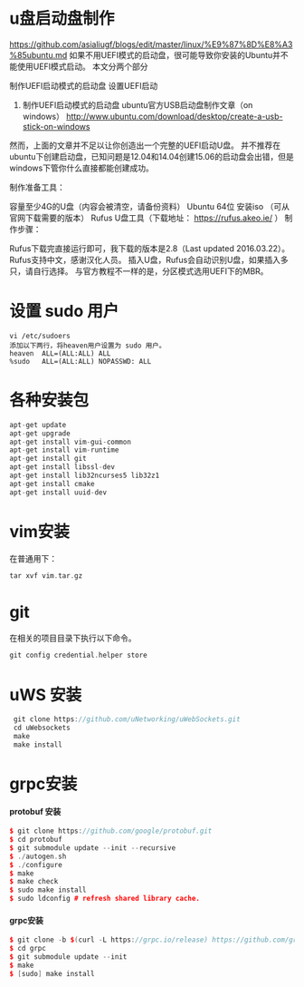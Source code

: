 # u盘启动盘制作
https://github.com/asialiugf/blogs/edit/master/linux/%E9%87%8D%E8%A3%85ubuntu.md
如果不用UEFI模式的启动盘，很可能导致你安装的Ubuntu并不能使用UEFI模式启动。
本文分两个部分

制作UEFI启动模式的启动盘
设置UEFI启动
1. 制作UEFI启动模式的启动盘
ubuntu官方USB启动盘制作文章（on windows） 
http://www.ubuntu.com/download/desktop/create-a-usb-stick-on-windows

然而，上面的文章并不足以让你创造出一个完整的UEFI启动U盘。 
并不推荐在ubuntu下创建启动盘，已知问题是12.04和14.04创建15.06的启动盘会出错，但是windows下管你什么直接都能创建成功。

制作准备工具：

容量至少4G的U盘（内容会被清空，请备份资料）
Ubuntu 64位 安装iso （可从官网下载需要的版本）
Rufus U盘工具（下载地址： https://rufus.akeo.ie/ ）
制作步骤：

Rufus下载完直接运行即可，我下载的版本是2.8（Last updated 2016.03.22）。Rufus支持中文，感谢汉化人员。
插入U盘，Rufus会自动识别U盘，如果插入多只，请自行选择。
与官方教程不一样的是，分区模式选用UEFI下的MBR。 

# 设置 sudo 用户
```
vi /etc/sudoers
添加以下两行，将heaven用户设置为 sudo 用户。
heaven  ALL=(ALL:ALL) ALL
%sudo   ALL=(ALL:ALL) NOPASSWD: ALL
```


# 各种安装包
```c++
apt-get update
apt-get upgrade
apt-get install vim-gui-common  
apt-get install vim-runtime  
apt-get install git
apt-get install libssl-dev
apt-get install lib32ncurses5 lib32z1
apt-get install cmake
apt-get install uuid-dev


```
# vim安装
在普通用下：
```c++
tar xvf vim.tar.gz
```
# git 
在相关的项目目录下执行以下命令。
```c++
git config credential.helper store
```

# uWS 安装
```c++
 git clone https://github.com/uNetworking/uWebSockets.git
 cd uWebsockets
 make
 make install
 ```
 
 # grpc安装
 #### protobuf 安装
 ```c++
$ git clone https://github.com/google/protobuf.git
$ cd protobuf
$ git submodule update --init --recursive
$ ./autogen.sh
$ ./configure
$ make
$ make check
$ sudo make install
$ sudo ldconfig # refresh shared library cache.
 ```
 #### grpc安装
 ```c++
 $ git clone -b $(curl -L https://grpc.io/release) https://github.com/grpc/grpc
 $ cd grpc
 $ git submodule update --init
 $ make
 $ [sudo] make install
 ```
 
